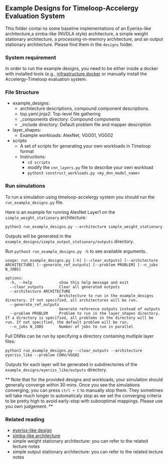 Example Designs for Timeloop-Accelergy Evaluation System
------------------------------------------------------------
This folder contai
ns some baseline implementations of an Eyeriss-like architecture,a simba-like (NVDLA style) architecture,
a simple weight stationary architecture, a processing-in-memory architecture, and an output stationary architecture.
Please find them in the `designs` folder. 

### System requirement
In order to run the example designs, you need to be either inside a docker with installed tools 
(e.g., [infrastructure docker](https://github.com/Accelergy-Project/accelergy-timeloop-infrastructure) 
or manually install the Accelergy-Timeloop evaluation system. 

### File Structure
- example_designs: 
   - architecture descriptions, compound component descriptions.
   - top.yaml.jinja2: Top-level file gathering
   - _components directory: Compound components
   - _include directory: Default problem file and mapper description
- layer_shapes: 
    - Example workloads: AlexNet, VGG01, VGG02
- scripts
    - A set of scripts for generating your own workloads in Timeloop format
    - Instructions:
        - `cd scripts`
        - modify the `cnn_layers.py` file to describe your own workload
        - `python3 construct_workloads.py <my_dnn_model_name>`

### Run simulations

To run a simulation using timeloop-accelergy system you should run the `run_example_designs.py` file. 

Here is an example for running AlexNet Layer1 on the `simple_weight_stationary` architecture: 
```
python3 run_example_designs.py --architecture simple_weight_stationary
```

Outputs will be generated in the `example_designs/simple_output_stationary/outputs` directory.

Run `python3 run_example_designs.py -h` to see available arguments. 

```
usage: run_example_designs.py [-h] [--clear_outputs] [--architecture ARCHITECTURE] [--generate_ref_outputs] [--problem PROBLEM] [--n_jobs N_JOBS]

options:
  -h, --help            show this help message and exit
  --clear_outputs       Clear all generated outputs
  --architecture ARCHITECTURE
                        Architecture to run in the example_designs directory. If not specified, all architectures will be run.
  --generate_ref_outputs
                        Generate reference outputs instead of outputs
  --problem PROBLEM     Problem to run in the layer_shapes directory. If a directory is specified, all problems in the directory will be run. If not specified, the default problem will be run.
  --n_jobs N_JOBS       Number of jobs to run in parallel
```

Full DNNs can be run by specifying a directory containing multiple layer files:
```
python3 run_example_designs.py --clear_outputs --architecture eyeriss_like --problem CONV/VGG02
```

Outputs for each layer will be generated in subdirectories of the `example_designs/eyeriss_like/outputs` directory.


** Note that for the provided designs and workloads, your simulation should generally converge within 30 mins. Once you see
the simulations converging, you can press `ctrl + C` to manually stop them. They sometimes will take much longer to 
automaticaly stop as we set the converging criteria to be pretty high to avoid early-stop with subooptimal mappings. 
Please use you own judgement. **


###  Related reading
 - [eyeriss-like design](https://people.csail.mit.edu/emer/papers/2017.01.jssc.eyeriss_design.pdf)
 - [simba-like architecture](https://people.eecs.berkeley.edu/~ysshao/assets/papers/shao2019-micro.pdf)
 - simple weight stationary architecture: you can refer to the related lecture notes
 - simple output stationary architecture: you can refer to the related lecture notes
